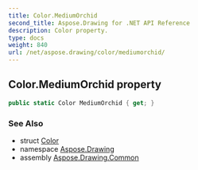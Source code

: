 ```yaml
---
title: Color.MediumOrchid
second_title: Aspose.Drawing for .NET API Reference
description: Color property. 
type: docs
weight: 840
url: /net/aspose.drawing/color/mediumorchid/
---
```

## Color.MediumOrchid property

```csharp
public static Color MediumOrchid { get; }
```

### See Also

* struct [Color](../)
* namespace [Aspose.Drawing](../../color/)
* assembly [Aspose.Drawing.Common](../../../)


